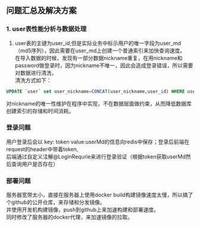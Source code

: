 ## 问题汇总及解决方案

### 1. user表性能分析与数据处理
1. user表的主键为user_id,但是实际业务中标示用户的唯一字段为user_md（md5序列），因此需要在user_md上创建一个普通索引来加快查询速度。  
在导入数据的时候，发现有一部分数据nickname重复，在用nickname和password做登录时，因为nickname不唯一，因此会造成登录错误，所以需要对数据进行清洗，  
清洗方式如下：  

```sql
UPDATE `user` set user_nickname=CONCAT(user_nickname,user_id) WHERE user_nickname in (SELECT u3.user_nickname FROM (SELECT u2.user_nickname from `user` u2 GROUP BY u2.user_nickname HAVING COUNT(*)>1) AS u3)
```

对nickname的唯一性维护在程序中实现，不在数据层面做约束，从而降低数据库创建索引的存储和时间消耗。

### 登录问题

用户登录后会以 key: token value:userMd的信息向redis中保存；登录后前端在request的header中带着token,  
后端通过自定义注解@LoginRequrie来进行登录验证（根据token获取userMd然后查询用户是否存在）

### 部署问题
服务器宽带太小，直接在服务器上使用docker build构建镜像速度太慢，所以搞了个github的公开仓库，来存储和分发镜像。    
并使用开发机构建镜像，push到github上来加速构建和部署速度。  
同时修改了服务器的docker代理，来加速镜像的拉取。  
  
